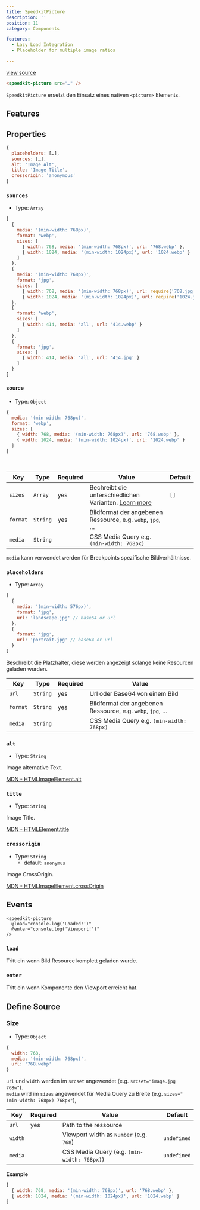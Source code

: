 ```yaml
---
title: SpeedkitPicture
description: ''
position: 11
category: Components

features:
  - Lazy Load Integration
  - Placeholder for multiple image ratios

---
```


[view source](https://github.com/GrabarzUndPartner/nuxt-speedkit/blob/main/lib/components/SpeedkitPicture.vue)


```html
<speedkit-picture src="…" />
```

`SpeedkitPicture` ersetzt den Einsatz eines nativen `<picture>` Elements.

## Features

<list :items="features"></list>

## Properties

```js
{
  placeholders: […],
  sources: […],
  alt: 'Image Alt',
  title: 'Image Title',
  crossorigin: 'anonymous'
}
```


### `sources`
- Type: `Array`

```js
[
  {
    media: '(min-width: 768px)',
    format: 'webp',
    sizes: [
      { width: 768, media: '(min-width: 768px)', url: '768.webp' },
      { width: 1024, media: '(min-width: 1024px)', url: '1024.webp' }
    ]
  },
  {
    media: '(min-width: 768px)',
    format: 'jpg',
    sizes: [
      { width: 768, media: '(min-width: 768px)', url: require('768.jpg' },
      { width: 1024, media: '(min-width: 1024px)', url: require('1024.jpg' }
  },
  {
    format: 'webp',
    sizes: [
      { width: 414, media: 'all', url: '414.webp' }
    ]
  },
  {
    format: 'jpg',
    sizes: [
      { width: 414, media: 'all', url: '414.jpg' }
    ]
  }
]
```

#### source
- Type: `Object`

```js
{
  media: '(min-width: 768px)',
  format: 'webp',
  sizes: [
    { width: 768, media: '(min-width: 768px)', url: '768.webp' },
    { width: 1024, media: '(min-width: 1024px)', url: '1024.webp' }
  ]
}
```
<br>


| Key      | Type     | Required | Value                                                          | Default |
| -------- | -------- | -------- | -------------------------------------------------------------- | ------- |
| `sizes`  | `Array`  | yes      | Bechreibt die unterschiedlichen Varianten. [Learn more](#size) | `[]`    |
| `format` | `String` | yes      | Bildformat der angebenen Ressource,  e.g. `webp`, `jpg`, …     |         |
| `media`  | `String` |          | CSS Media Query e.g. `(min-width: 768px)`                      |         |

<alert>`media` kann verwendet werden für Breakpoints spezifische Bildverhältnisse.</alert>

### `placeholders`
- Type: `Array`

```js
[
  {
    media: '(min-width: 576px)',
    format: 'jpg',
    url: 'landscape.jpg' // base64 or url
  },
  {
    format: 'jpg',
    url: 'portrait.jpg' // base64 or url
  }
]
```

Beschreibt die Platzhalter, diese werden angezeigt solange keine Resourcen geladen wurden.


| Key      | Type     | Required | Value                                                      |
| -------- | -------- | -------- | ---------------------------------------------------------- |
| `url`    | `String` | yes      | Url oder Base64 von einem Bild                             |
| `format` | `String` | yes      | Bildformat der angebenen Ressource,  e.g. `webp`, `jpg`, … |
| `media`  | `String` |          | CSS Media Query e.g. `(min-width: 768px)`                  |

### `alt`
- Type: `String`

Image alternative Text. 

[MDN - HTMLImageElement.alt](https://developer.mozilla.org/en-US/docs/Web/API/HTMLImageElement/alt)

### `title`
- Type: `String`

Image Title. 

[MDN - HTMLElement.title](https://developer.mozilla.org/en-US/docs/Web/API/HTMLElement/title)

### `crossorigin`
- Type: `String`
  - default: `anonymus`

Image CrossOrigin. 

[MDN - HTMLImageElement.crossOrigin](https://developer.mozilla.org/en-US/docs/Web/API/HTMLImageElement/crossOrigin)

## Events

```htnk
<speedkit-picture 
  @load="console.log('Loaded!')" 
  @enter="console.log('Viewport!')" 
/>
```

### `load`

Tritt ein wenn Bild Resource komplett geladen wurde.

### `enter`

Tritt ein wenn Komponente den Viewport erreicht hat.


## Define Source

### Size
- Type: `Object`

```js
{ 
  width: 768, 
  media: '(min-width: 768px)', 
  url: '768.webp' 
}
```
 
`url` und `width` werden im `srcset` angewendet (e.g. `srcset="image.jpg 768w"`).  
`media` wird im `sizes` angewendet für Media Query zu Breite (e.g. `sizes="(min-width: 768px) 768px"`), 

| Key     | Required | Value                                       | Default     |
| ------- | -------- | ------------------------------------------- | ----------- |
| `url`   | yes      | Path to the ressource                       |             |
| `width` |          | Viewport width as `Number` (e.g. `768`)     | `undefined` |
| `media` |          | CSS Media Query (e.g. `(min-width: 768px)`) | `undefined` |

**Example**

```js
[
  { width: 768, media: '(min-width: 768px)', url: '768.webp' },
  { width: 1024, media: '(min-width: 1024px)', url: '1024.webp' }
]
```
